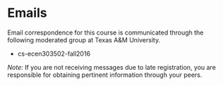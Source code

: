# Emails

Email correspondence for this course is communicated through the following moderated group at Texas A&M University.

* cs-ecen303502-fall2016

_Note:_ If you are not receiving messages due to late registration, you are responsible for obtaining pertinent information through your peers.

